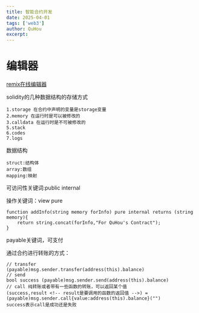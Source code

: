 ```yaml
---
title: 智能合约开发
date: 2025-04-01
tags: ['web3']
author: QuHou
excerpt:
---
```



# 编辑器

[remix在线编辑器](https://remix.ethereum.org/)

solidity的几种数据结构的存储方式

```sol
1.storage 在合约中声明的变量是storage变量
2.memory 在运行时是可以被修改的
3.calldata 在运行时是不可被修改的
5.stack 
6.codes
7.logs
```

数据结构

```sol
struct:结构体
array:数组
mapping:映射
```

可访问性关键词:public internal

操作关键词：view pure

```sol
function addInfo(string memory forInfo) pure internal returns (string memory){
    return string.concat(forInfo,"For QuHou's Contract");
}
```

payable关键词，可支付


通过合约进行转账的方式：

```sol
// transfer 
(payable)msg.sender.transfer(address(this).balance) 
// send
bool success (payable)msg.sender.send(address(this).balance) 
// call 纯转账或者带有一些函数的转账，可以返回某个值
(success,result <!-- result是要调用的函数的返回值 -->) = (payable)msg.sender.call{value:address(this).balance}("")
success表示call是成功还是失败
```